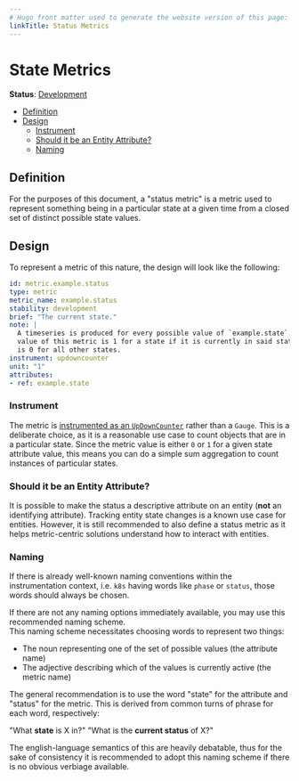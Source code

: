 ```yaml
---
# Hugo front matter used to generate the website version of this page:
linkTitle: Status Metrics
---
```


# State Metrics

**Status**: [Development][DocumentStatus]

<!-- toc -->

- [Definition](#definition)
- [Design](#design)
  - [Instrument](#instrument)
  - [Should it be an Entity Attribute?](#should-it-be-an-entity-attribute)
  - [Naming](#naming)

<!-- tocstop -->

## Definition

For the purposes of this document, a "status metric" is a metric used to
represent something being in a particular state at a given time from a closed
set of distinct possible state values.

## Design

To represent a metric of this nature, the design will look like the following:

```yaml
id: metric.example.status
type: metric
metric_name: example.status
stability: development
brief: "The current state."
note: |
  A timeseries is produced for every possible value of `example.state`. The
  value of this metric is 1 for a state if it is currently in said state, and
  is 0 for all other states.
instrument: updowncounter
unit: "1"
attributes:
- ref: example.state
```

### Instrument

The metric is
[instrumented as an `UpDownCounter`](https://github.com/open-telemetry/semantic-conventions/blob/main/docs/general/metrics.md#consistent-updowncounter-timeseries)
rather than a `Gauge`. This is a deliberate choice, as it is a reasonable use
case to count objects that are in a particular state. Since the metric value is
either `0` or `1` for a given state attribute value, this means you can do a
simple sum aggregation to count instances of particular states.

### Should it be an Entity Attribute?

It is possible to make the status a descriptive attribute on an entity (**not**
an identifying attribute). Tracking entity state changes is a known use case
for entities. However, it is still recommended to also define a status metric
as it helps metric-centric solutions understand how to interact with entities.

### Naming

If there is already well-known naming conventions within the instrumentation
context, i.e. `k8s` having words like `phase` or `status`, those words should
always be chosen.

If there are not any naming options immediately available, you may use this
recommended naming scheme.  
This naming scheme necessitates choosing words to represent two things:

* The noun representing one of the set of possible values (the attribute name)
* The adjective describing which of the values is currently active (the metric
  name)

The general recommendation is to use the word "state" for the attribute and
"status" for the metric. This is derived from common turns of phrase for each
word, respectively:

"What **state** is X in?"
"What is the **current status** of X?"

The english-language semantics of this are heavily debatable, thus for the sake
of consistency it is recommended to adopt this naming scheme if there is no
obvious verbiage available.

[DocumentStatus]: https://opentelemetry.io/docs/specs/otel/document-status
